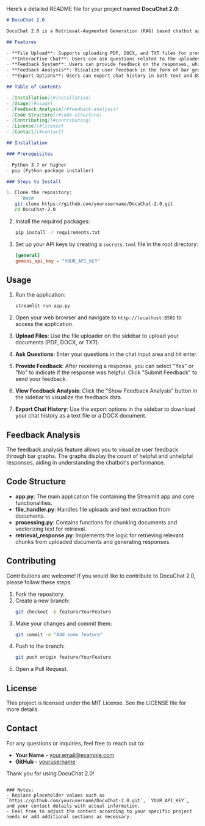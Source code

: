 Here’s a detailed README file for your project named **DocuChat 2.0**:

```markdown
# DocuChat 2.0

DocuChat 2.0 is a Retrieval-Augmented Generation (RAG) based chatbot application that allows users to upload documents and interactively ask questions. The application retrieves relevant information from the uploaded documents and generates contextually appropriate responses. Feedback from users is collected to improve the model's performance over time.

## Features

- **File Upload**: Supports uploading PDF, DOCX, and TXT files for processing.
- **Interactive Chat**: Users can ask questions related to the uploaded documents.
- **Feedback System**: Users can provide feedback on the responses, which is stored for analysis.
- **Feedback Analysis**: Visualize user feedback in the form of bar graphs to understand response effectiveness.
- **Export Options**: Users can export chat history in both text and DOCX formats.

## Table of Contents

- [Installation](#installation)
- [Usage](#usage)
- [Feedback Analysis](#feedback-analysis)
- [Code Structure](#code-structure)
- [Contributing](#contributing)
- [License](#license)
- [Contact](#contact)

## Installation

### Prerequisites

- Python 3.7 or higher
- pip (Python package installer)

### Steps to Install

1. Clone the repository:
   ```bash
   git clone https://github.com/yourusername/DocuChat-2.0.git
   cd DocuChat-2.0
   ```

2. Install the required packages:
   ```bash
   pip install -r requirements.txt
   ```

3. Set up your API keys by creating a `secrets.toml` file in the root directory:
   ```toml
   [general]
   gemini_api_key = "YOUR_API_KEY"
   ```

## Usage

1. Run the application:
   ```bash
   streamlit run app.py
   ```

2. Open your web browser and navigate to `http://localhost:8501` to access the application.

3. **Upload Files**: Use the file uploader on the sidebar to upload your documents (PDF, DOCX, or TXT).

4. **Ask Questions**: Enter your questions in the chat input area and hit enter.

5. **Provide Feedback**: After receiving a response, you can select "Yes" or "No" to indicate if the response was helpful. Click "Submit Feedback" to send your feedback.

6. **View Feedback Analysis**: Click the "Show Feedback Analysis" button in the sidebar to visualize the feedback data.

7. **Export Chat History**: Use the export options in the sidebar to download your chat history as a text file or a DOCX document.

## Feedback Analysis

The feedback analysis feature allows you to visualize user feedback through bar graphs. The graphs display the count of helpful and unhelpful responses, aiding in understanding the chatbot's performance.

## Code Structure

- **app.py**: The main application file containing the Streamlit app and core functionalities.
- **file_handler.py**: Handles file uploads and text extraction from documents.
- **processing.py**: Contains functions for chunking documents and vectorizing text for retrieval.
- **retrieval_response.py**: Implements the logic for retrieving relevant chunks from uploaded documents and generating responses.

## Contributing

Contributions are welcome! If you would like to contribute to DocuChat 2.0, please follow these steps:

1. Fork the repository.
2. Create a new branch:
   ```bash
   git checkout -b feature/YourFeature
   ```
3. Make your changes and commit them:
   ```bash
   git commit -m "Add some feature"
   ```
4. Push to the branch:
   ```bash
   git push origin feature/YourFeature
   ```
5. Open a Pull Request.

## License

This project is licensed under the MIT License. See the LICENSE file for more details.

## Contact

For any questions or inquiries, feel free to reach out to:

- **Your Name** - [your.email@example.com](mailto:your.email@example.com)
- **GitHub** - [yourusername](https://github.com/yourusername)

Thank you for using DocuChat 2.0!
```

### Notes:
- Replace placeholder values such as `https://github.com/yourusername/DocuChat-2.0.git`, `YOUR_API_KEY`, and your contact details with actual information.
- Feel free to adjust the content according to your specific project needs or add additional sections as necessary.
